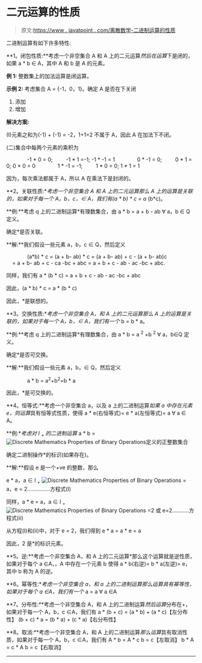 # 二元运算的性质

> 原文:[https://www . javatpoint . com/离散数学-二进制运算的性质](https://www.javatpoint.com/discrete-mathematics-properties-of-binary-operations)

二进制运算有如下许多特性:

**1。闭包性质:**考虑一个非空集合 A 和 A 上的二元运算*然后在运算*下是闭的，如果 a * b ∈ A，其中 A 和 b 是 A 的元素。

**例 1:** 整数集上的加法运算是闭运算。

**示例 2:** 考虑集合 A = {-1，0，1}。确定 A 是否在下关闭

1.  添加
2.  增加

**解决方案:**

(I)元素之和为(-1) + (-1) = -2，1+1=2 不属于 A，因此 A 在加法下不闭。

(二)集合中每两个元素的乘积为

              -1 * 0 = 0;         -1 * 1 =-1; -1 * -1 = 1
              0 * -1 = 0;         0 * 1 = 0; 0 * 0 = 0
              1 * -1 = -1;         1 * 0 = 0; 1 * 1 = 1

因为，每次乘法都属于 A，所以 A 在乘法下是封闭的。

**2。关联性质:**考虑一个非空集合 A 和 A 上的二元运算*那么 A 上的运算*是关联的，如果对于每一个 A，b，c，∈ A，我们有(a * b) * c = a* (b*c)。

**例:**考虑 q 上的二进制运算*有理数集合，由 a * b = a + b - ab ∀ a，b ∈ Q 定义。

确定*是否关联。

**解:**我们假设一些元素 a，b，c ∈ Q，然后定义

              (a*b) * c = (a + b- ab) * c = (a + b- ab) + c - (a + b- ab)c
                      = a + b- ab + c - ca -bc + abc = a + b + c - ab - ac -bc + abc.

同样，我们有
a * (b * c) = a + b + c - ab - ac -bc + abc

因此，(a * b) * c = a * (b * c)

因此，*是联想的。

**3。交换性质:**考虑一个非空集合 A，和 A 上的二元运算*那么 A 上的运算*是关联的，如果对于每一个 A，b，∈ A，我们有一个* b = b * a。

**例:**考虑 q 上的二进制运算*有理数集合，由 a * b = a <sup>2</sup> +b <sup>2</sup> ∀ a，b∈Q 定义。

确定*是否可交换。

**解:**我们假设一些元素 a，b，∈ Q，然后定义

              a * b = a<sup>2</sup>+b<sup>2</sup>=b * a

因此，*是可交换的。

**4。恒等式:**考虑一个非空集合 a，以及 a 上的二进制运算*如果 a 中存在元素 e，则运算*具有恒等式性质，使得 a * e(右恒等式)= e * a(左恒等式)= a ∀ a ∈ A。

**例:**考虑对 I <sub>+</sub> 的二进制运算* a * b =![Discrete Mathematics Properties of Binary Operations](../Images/032f15b977958b38d405be0396230c45.png)定义的正整数集合

确定二进制操作*的标识(如果存在)。

**解:**假设 e 是一个+ve 的整数，那么

e * a，a ∈ I <sub>+</sub>
![Discrete Mathematics Properties of Binary Operations](../Images/000cc91973a03f433095e09c15ac059a.png) = a，e = 2...............方程式(I)

同样，a * e = a，a ∈ I <sub>+</sub>
![Discrete Mathematics Properties of Binary Operations](../Images/000cc91973a03f433095e09c15ac059a.png) =2 或 e=2...........方程式(ii)

从方程(I)和(ii)中，对于 e = 2，我们得到 e * a = a * e = a

因此，2 是*的标识元素。

**5。逆:**考虑一个非空集合 A，和 A 上的二元运算*那么这个运算就是逆性质，如果对于每个 a ∈A，，A 中存在一个元素 b 使得 a * b(右逆)= b * a(左逆)= e，其中 b 称为 A 的逆。

**6。幂等性:**考虑一个非空集合 a，和 a 上的二进制运算*那么运算*具有幂等性，如果对于每个 a ∈A，我们有一个* a = a ∀ a ∈A

**7。分布性:**考虑一个非空集合 A，和 A 上的二进制运算*然后运算*分布在+，如果对于每一个 A，b，c ∈A，我们有
a * (b + c) = (a * b) + (a * c)【左分布性】
(b + c) * a = (b * a) + (c * a)【右分布性】

**8。取消:**考虑一个非空集合 A，和 A 上的二进制运算*那么运算*具有取消性质，如果对于每一个 A，b，c ∈A，我们有
A * b = A * c b = c【左取消】
b * A = c * A b = c【右取消】

* * *